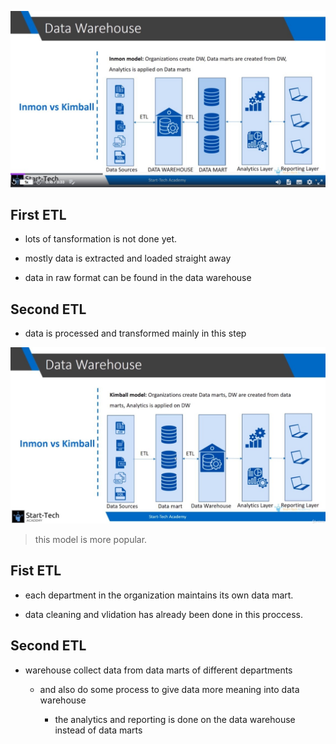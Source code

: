 ![Alt Inmon](pic/01.jpg)

## **First ETL**

- lots of tansformation is not done yet.

- mostly data is extracted and loaded straight away

- data in raw format can be found in the data warehouse

## **Second ETL**

- data is processed and transformed mainly in this step

![Alt Kimball](pic/02.jpg)

> this model is more popular.

## **Fist ETL**

- each department in the organization maintains its own data mart.

- data cleaning and vlidation has already been done in this proccess.

## **Second ETL**

- warehouse collect data from data marts of different departments

  - and also do some process to give data more meaning into data warehouse

    - the analytics and reporting is done on the data warehouse instead of data marts

  

